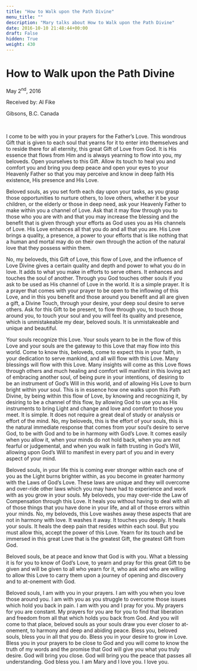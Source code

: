 ```yaml
---
title: "How to Walk upon the Path Divine"
menu_title: ""
description: "Mary talks about How to Walk upon the Path Divine"
date: 2016-10-10 21:48:44+00:00
draft: False
hidden: True
weight: 430
---
```

# How to Walk upon the Path Divine

May 2<sup>nd</sup>, 2016

Received by: Al Fike

Gibsons, B.C. Canada

 

I come to be with you in your prayers for the Father’s Love. This wondrous Gift that is given to each soul that yearns for it to enter into themselves and to reside there for all eternity, this great Gift of Love from God. It is His essence that flows from Him and is always yearning to flow into you, my beloveds. Open yourselves to this Gift. Allow its touch to heal you and comfort you and bring you deep peace and open your eyes to your Heavenly Father so that you may perceive and know in deep faith His existence, His presence and His Love.

Beloved souls, as you set forth each day upon your tasks, as you grasp those opportunities to nurture others, to love others, whether it be your children, or the elderly or those in deep need, ask your Heavenly Father to make within you a channel of Love. Ask that it may flow through you to those who you are with and that you may increase the blessing and the benefit that is given through your efforts as God uses you as His channels of Love. His Love enhances all that you do and all that you are. His Love brings a quality, a presence, a power to your efforts that is like nothing that a human and mortal may do on their own through the action of the natural love that they possess within them.

No, my beloveds, this Gift of Love, this flow of Love, and the influence of Love Divine gives a certain quality and depth and power to what you do in love. It adds to what you make in efforts to serve others. It enhances and touches the soul of another. Through you God touches other souls if you ask to be used as His channel of Love in the world. It is a simple prayer. It is a prayer that comes with your prayer to be open to the inflowing of this Love, and in this you benefit and those around you benefit and all are given a gift, a Divine Touch, through your desire, your deep soul desire to serve others. Ask for this Gift to be present, to flow through you, to touch those around you, to touch your soul and you will feel its quality and presence, which is unmistakeable my dear, beloved souls. It is unmistakeable and unique and beautiful.

Your souls recognize this Love. Your souls yearn to be in the flow of this Love and your souls are the gateway to this Love that may flow into this world. Come to know this, beloveds, come to expect this in your faith, in your dedication to serve mankind, and all will flow with this Love. Many blessings will flow with this Love. Many insights will come as this Love flows through others and much healing and comfort will manifest in this loving act of embracing another soul, of being pure in your intentions, of desiring to be an instrument of God’s Will in this world, and of allowing His Love to burn bright within your soul. This is in essence how one walks upon this Path Divine, by being within this flow of Love, by knowing and recognizing it, by desiring to be a channel of this flow, by allowing God to use you as His instruments to bring Light and change and love and comfort to those you meet. It is simple. It does not require a great deal of study or analysis or effort of the mind. No, my beloveds, this is the effort of your souls, this is the natural immediate response that comes from your soul’s desire to serve God, to be with God and to be in harmony with God’s Love. It comes easily when you allow it, when your minds do not hold back, when you are not fearful or judgemental, and when you walk in faith trusting in God’s Will, allowing upon God’s Will to manifest in every part of you and in every aspect of your mind.

Beloved souls, in your life this is coming ever stronger within each one of you as the Light burns brighter within, as you become in greater harmony with the Laws of God’s Love. These laws are unique and they will overcome and over-ride other laws which you may have had to experience and work with as you grow in your souls. My beloveds, you may over-ride the Law of Compensation through this Love. It heals you without having to deal with all of those things that you have done in your life, and all of those errors within your minds. No, my beloveds, this Love washes away these aspects that are not in harmony with love. It washes it away. It touches you deeply. It heals your souls. It heals the deep pain that resides within each soul. But you must allow this, accept the power of this Love. Yearn for its touch and be immersed in this great Love that is the greatest Gift, the greatest Gift from God.

Beloved souls, be at peace and know that God is with you. What a blessing it is for you to know of God’s Love, to yearn and pray for this great Gift to be given and will be given to all who yearn for it, who ask and who are willing to allow this Love to carry them upon a journey of opening and discovery and to at-onement with God.

Beloved souls, I am with you in your prayers. I am with you when you love those around you. I am with you as you struggle to overcome those issues which hold you back in pain. I am with you and I pray for you. My prayers for you are constant. My prayers for you are for you to find that liberation and freedom from all that which holds you back from God. And you will come to that place, beloved souls as your souls draw you ever closer to at-onement, to harmony and deep and abiding peace. Bless you, beloved souls, bless you in all that you do. Bless you in your desire to grow in Love. Bless you in your prayers to be close to God and you will come to know the truth of my words and the promise that God will give you what you truly desire. God will bring you close. God will bring you the peace that passes all understanding. God bless you. I am Mary and I love you. I love you.
